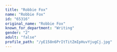 ```yaml
---
title: "Robbie Fox"
name: "Robbie Fox"
id: "65316"
original_name: "Robbie Fox"
known_for_department: "Writing"
gender: "2"
adult: "false"
profile_path: "/yE158n6PrItTitZmIpHuvYjugCj.jpg"
---
```

